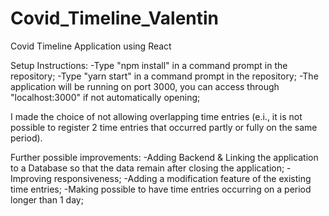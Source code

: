 # Covid_Timeline_Valentin
Covid Timeline Application using React

Setup Instructions:
-Type "npm install" in a command prompt in the repository;
-Type "yarn start" in a command prompt in the repository;
-The application will be running on port 3000, you can access through "localhost:3000" if not automatically opening;

I made the choice of not allowing overlapping time entries (e.i., it is not possible to register 2 time entries that occurred partly or fully on the same period).

Further possible improvements:
-Adding Backend & Linking the application to a Database so that the data remain after closing the application;
-Improving responsiveness;
-Adding a modification feature of the existing time entries;
-Making possible to have time entries occurring on a period longer than 1 day;
